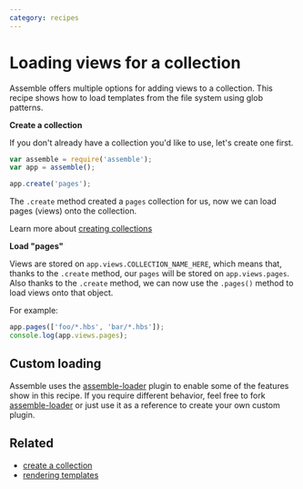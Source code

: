 ```yaml
---
category: recipes
---
```

# Loading views for a collection

Assemble offers multiple options for adding views to a collection. This recipe shows how to load templates from the file system using glob patterns.

**Create a collection**

If you don't already have a collection you'd like to use, let's create one first.

```js
var assemble = require('assemble');
var app = assemble();

app.create('pages');
```

The `.create` method created a `pages` collection for us, now we can load pages (views) onto the collection.

Learn more about [creating collections](/recipes/create-a-collection.md)

**Load "pages"**

Views are stored on `app.views.COLLECTION_NAME_HERE`, which means that, thanks to the `.create` method, our `pages` will be stored on `app.views.pages`. Also thanks to the `.create` method, we can now use the `.pages()` method to load views onto that object.

For example:

```js
app.pages(['foo/*.hbs', 'bar/*.hbs']);
console.log(app.views.pages);
```

## Custom loading

Assemble uses the [assemble-loader][] plugin to enable some of the features show in this recipe. If you require different behavior, feel free to fork [assemble-loader][] or just use it as a reference to create your own custom plugin.

## Related

- [create a collection](./create-a-collection.md)
- [rendering templates](./rendering-templates.md)


[assemble-loader]: https://github.com/assemble/assemble-loader
